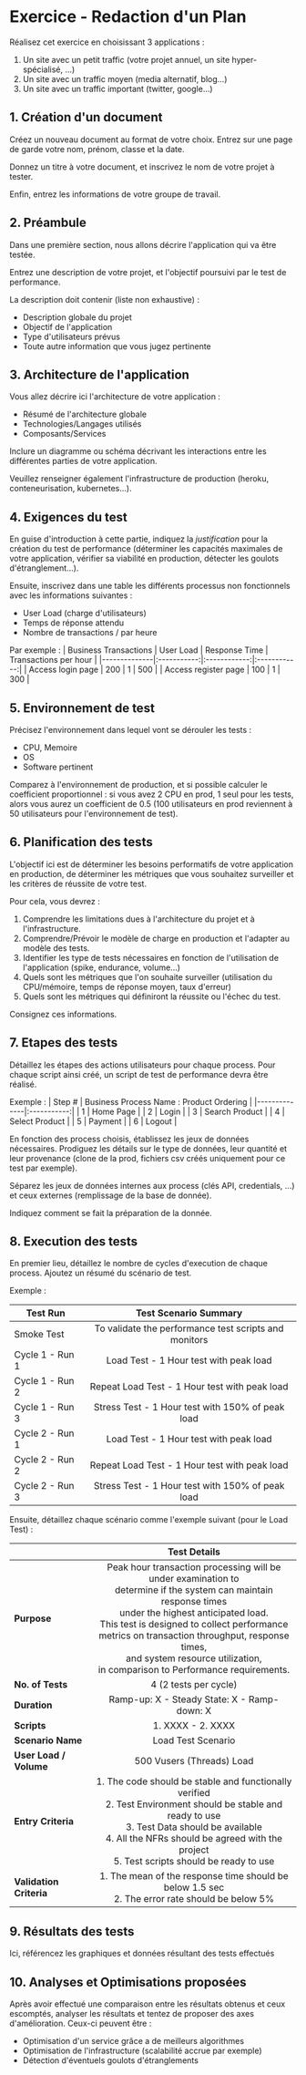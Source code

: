 # Exercice - Redaction d'un Plan

Réalisez cet exercice en choisissant 3 applications :
1. Un site avec un petit traffic (votre projet annuel, un site hyper-spécialisé, ...)
2. Un site avec un traffic moyen (media alternatif, blog...)
3. Un site avec un traffic important (twitter, google...)

## 1. Création d'un document
Créez un nouveau document au format de votre choix. Entrez sur une page de garde votre nom, prénom, classe et la date.

Donnez un titre à votre document, et inscrivez le nom de votre projet à tester.

Enfin, entrez les informations de votre groupe de travail.

## 2. Préambule
Dans une première section, nous allons décrire l'application qui va être testée. 

Entrez une description de votre projet, et l'objectif poursuivi par le test de performance.

La description doit contenir (liste non exhaustive) :
- Description globale du projet
- Objectif de l'application
- Type d'utilisateurs prévus
- Toute autre information que vous jugez pertinente

## 3. Architecture de l'application
Vous allez décrire ici l'architecture de votre application :
- Résumé de l'architecture globale
- Technologies/Langages utilisés
- Composants/Services  

Inclure un diagramme ou schéma décrivant les interactions entre les différentes parties de votre application.

Veuillez renseigner également l'infrastructure de production (heroku, conteneurisation, kubernetes...).

## 4. Exigences du test
En guise d'introduction à cette partie, indiquez la *justification* pour la création du test de performance (déterminer les capacités maximales de votre application, vérifier sa viabilité en production, détecter les goulots d'étranglement...).

Ensuite, inscrivez dans une table les différents processus non fonctionnels avec les informations suivantes :
- User Load (charge d'utilisateurs)
- Temps de réponse attendu
- Nombre de transactions / par heure

Par exemple :
| Business Transactions | User Load | Response Time | Transactions per hour |
|--------------|:-----------:|:------------:|:------------:|
| Access login page | 200 | 1 | 500 |
| Access register page | 100 | 1 | 300 |

## 5. Environnement de test
Précisez l'environnement dans lequel vont se dérouler les tests :
- CPU, Memoire
- OS
- Software pertinent

Comparez à l'environnement de production, et si possible calculer le coefficient proportionnel : si vous avez 2 CPU en prod, 1 seul pour les tests, alors vous aurez un coefficient de 0.5 (100 utilisateurs en prod reviennent à 50 utilisateurs pour l'environnement de test).

## 6. Planification des tests
L'objectif ici est de déterminer les besoins performatifs de votre application en production, de déterminer les métriques que vous souhaitez surveiller et les critères de réussite de votre test.

Pour cela, vous devrez :
1. Comprendre les limitations dues à l'architecture du projet et à l'infrastructure.
2. Comprendre/Prévoir le modèle de charge en production et l'adapter au modèle des tests.
3. Identifier les type de tests nécessaires en fonction de l'utilisation de l'application (spike, endurance, volume...)
4. Quels sont les métriques que l'on souhaite surveiller (utilisation du CPU/mémoire, temps de réponse moyen, taux d'erreur)
5. Quels sont les métriques qui définiront la réussite ou l'échec du test.

Consignez ces informations.

## 7. Etapes des tests
Détaillez les étapes des actions utilisateurs pour chaque process. Pour chaque script ainsi créé, un script de test de performance devra être réalisé.

Exemple :
| Step # | Business Process Name : Product Ordering |
|--------------|:-----------:|
| 1 | Home Page |
| 2 | Login |
| 3 | Search Product |
| 4 | Select Product |
| 5 | Payment |
| 6 | Logout |

En fonction des process choisis, établissez les jeux de données nécessaires. Prodiguez les détails sur le type de données, leur quantité et leur provenance (clone de la prod, fichiers csv créés uniquement pour ce test par exemple).

Séparez les jeux de données internes aux process (clés API, credentials, ...) et ceux externes (remplissage de la base de donnée).

Indiquez comment se fait la préparation de la donnée.

## 8. Execution des tests
En premier lieu, détaillez le nombre de cycles d'execution de chaque process. 
Ajoutez un résumé du scénario de test.

Exemple :

| Test Run | Test Scenario Summary |
|--------------|:-----------:|
| Smoke Test | To validate the performance test scripts and monitors |
| Cycle 1 - Run 1 | Load Test - 1 Hour test with peak load |
| Cycle 1 - Run 2 | Repeat Load Test - 1 Hour test with peak load |
| Cycle 1 - Run 3 | Stress Test - 1 Hour test with 150% of peak load |
| Cycle 2 - Run 1 | Load Test - 1 Hour test with peak load |
| Cycle 2 - Run 2 | Repeat Load Test - 1 Hour test with peak load |
| Cycle 2 - Run 3 | Stress Test - 1 Hour test with 150% of peak load |

Ensuite, détaillez chaque scénario comme l'exemple suivant (pour le Load Test) :

|  | Test Details |
|--------------|:-----------:|
| **Purpose** | Peak hour transaction processing will be under examination to <br/> determine if the system can maintain response times <br/> under the highest anticipated load. <br/> This test is designed to collect performance <br/> metrics on transaction throughput, response times, <br/> and system resource utilization, <br/> in comparison to Performance requirements. |
| **No. of Tests** | 4 (2 tests per cycle) |
| **Duration** | Ramp-up: X - Steady State: X - Ramp-down: X |
| **Scripts** | 1. XXXX - 2. XXXX |
| **Scenario Name** | Load Test Scenario |
| **User Load / Volume** | 500 Vusers (Threads) Load |
| **Entry Criteria** | 1. The code should be stable and functionally verified <br/> 2. Test Environment should be stable and ready to use <br/> 3. Test Data should be available <br/> 4. All the NFRs should be agreed with the project <br/> 5. Test scripts should be ready to use |
| **Validation Criteria** | 1. The mean of the response time should be below 1.5 sec <br/> 2. The error rate should be below 5% |

## 9. Résultats des tests
Ici, référencez les graphiques et données résultant des tests effectués

## 10. Analyses et Optimisations proposées
Après avoir effectué une comparaison entre les résultats obtenus et ceux escomptés, analyser les résultats et tentez de proposer des axes d'amélioration. Ceux-ci peuvent être :
- Optimisation d'un service grâce a de meilleurs algorithmes
- Optimisation de l'infrastructure (scalabilité accrue par exemple)
- Détection d'éventuels goulots d'étranglements
 